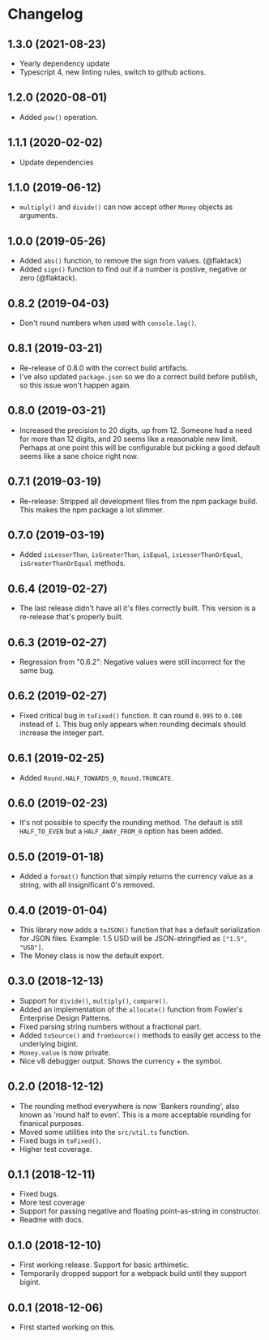 Changelog
=========

1.3.0 (2021-08-23)
------------------

* Yearly dependency update
* Typescript 4, new linting rules, switch to github actions.


1.2.0 (2020-08-01)
------------------

* Added `pow()` operation.


1.1.1 (2020-02-02)
------------------

* Update dependencies


1.1.0 (2019-06-12)
------------------

* `multiply()` and `divide()` can now accept other `Money` objects as
  arguments.


1.0.0 (2019-05-26)
------------------

* Added `abs()` function, to remove the sign from values. (@flaktack)
* Added `sign()` function to find out if a number is postive, negative or
  zero (@flaktack).


0.8.2 (2019-04-03)
------------------

* Don't round numbers when used with `console.log()`.


0.8.1 (2019-03-21)
------------------

* Re-release of 0.8.0 with the correct build artifacts.
* I've also updated `package.json` so we do a correct build before publish, so
  this issue won't happen again.


0.8.0 (2019-03-21)
------------------

* Increased the precision to 20 digits, up from 12. Someone had a need for more
  than 12 digits, and 20 seems like a reasonable new limit.
  Perhaps at one point this will be configurable but picking a good default
  seems like a sane choice right now.


0.7.1 (2019-03-19)
------------------

* Re-release: Stripped all development files from the npm package build. This
  makes the npm package a lot slimmer.


0.7.0 (2019-03-19)
------------------

* Added `isLesserThan`, `isGreaterThan`, `isEqual`, `isLesserThanOrEqual`,
  `isGreaterThanOrEqual` methods.


0.6.4 (2019-02-27)
------------------

* The last release didn't have all it's files correctly built. This version is
  a re-release that's properly built.


0.6.3 (2019-02-27)
------------------

* Regression from "0.6.2": Negative values were still incorrect for the same
  bug.


0.6.2 (2019-02-27)
------------------

* Fixed critical bug in `toFixed()` function. It can round `0.995` to `0.100`
  instead of `1`. This bug only appears when rounding decimals should increase
  the integer part.


0.6.1 (2019-02-25)
------------------

* Added `Round.HALF_TOWARDS_0`, `Round.TRUNCATE`.


0.6.0 (2019-02-23)
------------------

* It's not possible to specify the rounding method. The default is still
  `HALF_TO_EVEN` but a `HALF_AWAY_FROM_0` option has been added.


0.5.0 (2019-01-18)
------------------

* Added a `format()` function that simply returns the currency value as a
  string, with all insignificant 0's removed.


0.4.0 (2019-01-04)
------------------

* This library now adds a `toJSON()` function that has a default serialization
  for JSON files. Example: 1.5 USD will be JSON-stringified as `["1.5", "USD"]`.
* The Money class is now the default export.

0.3.0 (2018-12-13)
------------------

* Support for `divide()`, `multiply()`, `compare()`.
* Added an implementation of the `allocate()` function from Fowler's
  Enterprise Design Patterns.
* Fixed parsing string numbers without a fractional part.
* Added `toSource()` and `fromSource()` methods to easily get access to the
  underlying bigint.
* `Money.value` is now private.
* Nice v8 debugger output. Shows the currency + the symbol.


0.2.0 (2018-12-12)
------------------

* The rounding method everywhere is now 'Bankers rounding', also known as
  'round half to even'. This is a more acceptable rounding for finanical
  purposes.
* Moved some utilities into the `src/util.ts` function.
* Fixed bugs in `toFixed()`.
* Higher test coverage.


0.1.1 (2018-12-11)
------------------

* Fixed bugs.
* More test coverage
* Support for passing negative and floating point-as-string in constructor.
* Readme with docs.


0.1.0 (2018-12-10)
------------------

* First working release. Support for basic arthimetic.
* Temporarily dropped support for a webpack build until they support bigint.


0.0.1 (2018-12-06)
-----------------

* First started working on this.
